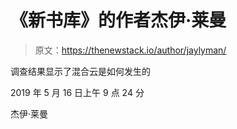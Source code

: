 # 《新书库》的作者杰伊·莱曼

> 原文：<https://thenewstack.io/author/jaylyman/>

调查结果显示了混合云是如何发生的

2019 年 5 月 16 日上午 9 点 24 分

杰伊·莱曼